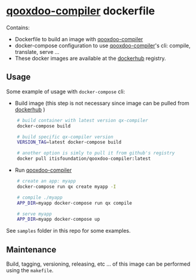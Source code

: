 # [qooxdoo-compiler] dockerfile

Contains:

- Dockerfile to build an image with [qooxdoo-compiler]
- docker-compose configuration to use [qooxdoo-compiler]'s cli: compile, translate, serve ...
- These docker images are available at the [dockerhub] registry.

## Usage

Some example of usage with ```docker-compose``` cli:

- Build image (this step is not necessary since image can be pulled from [dockerhub] )

``` bash
    # build container with latest version qx-compiler
    docker-compose build

    # build specific qx-compiler version
    VERSION_TAG=latest docker-compose build

    # another option is simly to pull it from github's registry
    docker pull itisfoundation/qooxdoo-compiler:latest
```

- Run [qooxdoo-compiler]

``` bash
    # create an app: myapp
    docker-compose run qx create myapp -I

    # compile ./myapp
    APP_DIR=myapp docker-compose run qx compile

    # serve myapp
    APP_DIR=myapp docker-compose up
```

See ``samples`` folder in this repo for some examples.

## Maintenance

Build, tagging, versioning, releasing, etc ... of this image can be performed using the ```makefile```.

[1]:https://www.npmjs.com/package/qxcompiler
[qooxdoo-compiler]:https://github.com/qooxdoo/qooxdoo-compiler 
[dockerhub]:https://hub.docker.com/r/itisfoundation/qooxdoo-compiler/tags/